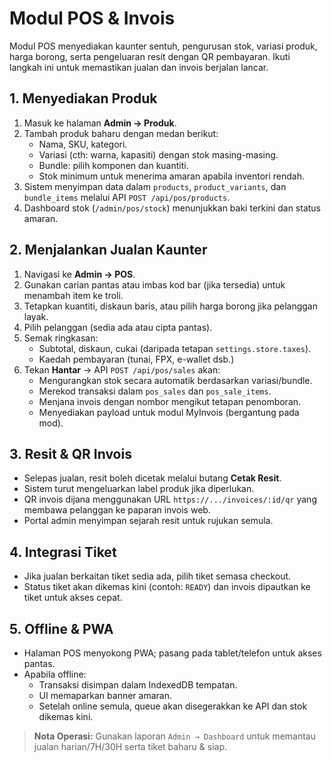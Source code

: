 # Modul POS & Invois

Modul POS menyediakan kaunter sentuh, pengurusan stok, variasi produk, harga borong, serta pengeluaran resit dengan QR pembayaran. Ikuti langkah ini untuk memastikan jualan dan invois berjalan lancar.

## 1. Menyediakan Produk

1. Masuk ke halaman **Admin → Produk**.
2. Tambah produk baharu dengan medan berikut:
   - Nama, SKU, kategori.
   - Variasi (cth: warna, kapasiti) dengan stok masing-masing.
   - Bundle: pilih komponen dan kuantiti.
   - Stok minimum untuk menerima amaran apabila inventori rendah.
3. Sistem menyimpan data dalam `products`, `product_variants`, dan `bundle_items` melalui API `POST /api/pos/products`.
4. Dashboard stok (`/admin/pos/stock`) menunjukkan baki terkini dan status amaran.

## 2. Menjalankan Jualan Kaunter

1. Navigasi ke **Admin → POS**.
2. Gunakan carian pantas atau imbas kod bar (jika tersedia) untuk menambah item ke troli.
3. Tetapkan kuantiti, diskaun baris, atau pilih harga borong jika pelanggan layak.
4. Pilih pelanggan (sedia ada atau cipta pantas).
5. Semak ringkasan:
   - Subtotal, diskaun, cukai (daripada tetapan `settings.store.taxes`).
   - Kaedah pembayaran (tunai, FPX, e-wallet dsb.)
6. Tekan **Hantar** → API `POST /api/pos/sales` akan:
   - Mengurangkan stok secara automatik berdasarkan variasi/bundle.
   - Merekod transaksi dalam `pos_sales` dan `pos_sale_items`.
   - Menjana invois dengan nombor mengikut tetapan penomboran.
   - Menyediakan payload untuk modul MyInvois (bergantung pada mod).

## 3. Resit & QR Invois

- Selepas jualan, resit boleh dicetak melalui butang **Cetak Resit**.
- Sistem turut mengeluarkan label produk jika diperlukan.
- QR invois dijana menggunakan URL `https://.../invoices/:id/qr` yang membawa pelanggan ke paparan invois web.
- Portal admin menyimpan sejarah resit untuk rujukan semula.

## 4. Integrasi Tiket

- Jika jualan berkaitan tiket sedia ada, pilih tiket semasa checkout.
- Status tiket akan dikemas kini (contoh: `READY`) dan invois dipautkan ke tiket untuk akses cepat.

## 5. Offline & PWA

- Halaman POS menyokong PWA; pasang pada tablet/telefon untuk akses pantas.
- Apabila offline:
  - Transaksi disimpan dalam IndexedDB tempatan.
  - UI memaparkan banner amaran.
  - Setelah online semula, queue akan disegerakkan ke API dan stok dikemas kini.

> **Nota Operasi:** Gunakan laporan `Admin → Dashboard` untuk memantau jualan harian/7H/30H serta tiket baharu & siap.

